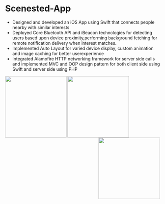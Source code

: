 # Scenested-App
<ul>
<li>Designed and developed an iOS App using Swift that connects people nearby with similar interests</li>
<li>Deployed Core Bluetooth API and iBeacon technologies for detecting users based upon device proximity,performing background fetching for remote notification delivery when interest matches.</li>     
<li>Implemented Auto Layout for varied device display, custom animation and image caching for better userexperience</li>
<li>Integrated Alamofire HTTP networking framework for server side calls and implemented MVC and OOP 
 design pattern for both client side using Swift and server side using PHP</li>
</ul>

<div>
 <img align="left" src="https://github.com/kesongxie/Scenested-App/blob/master/scenested-experiment/App%20Demo/IMG_5528.jpg" width="200" />
  <img align="center" src="https://github.com/kesongxie/Scenested-App/blob/master/scenested-experiment/App%20Demo/IMG_5368.jpg" width="200" />
  <img align="right" src="https://github.com/kesongxie/Scenested-App/blob/master/scenested-experiment/App%20Demo/IMG_5357.jpg" width="200" />
  

</div>
